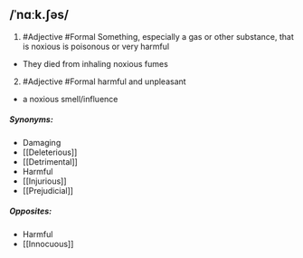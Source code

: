 ## /ˈnɑːk.ʃəs/  
1. #Adjective #Formal
Something, especially a gas or other substance, that is noxious is poisonous or very harmful 

- They died from inhaling noxious fumes

2. #Adjective #Formal
harmful and unpleasant

- a noxious smell/influence

##### Synonyms:
- Damaging
- [[Deleterious]]
- [[Detrimental]]
- Harmful
- [[Injurious]]
- [[Prejudicial]]

##### Opposites:
- Harmful
- [[Innocuous]]

